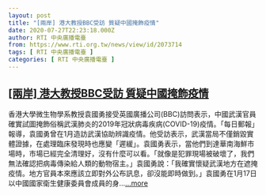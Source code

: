 ```yaml
---
layout: post
title: "[兩岸] 港大教授BBC受訪 質疑中國掩飾疫情"
date: 2020-07-27T22:23:18.000Z
author: RTI 中央廣播電臺
from: https://www.rti.org.tw/news/view/id/2073714
tags: [ RTI 中央廣播電臺 ]
categories: [ RTI 中央廣播電臺 ]
---
```

<!--1595888598000-->
[[兩岸] 港大教授BBC受訪 質疑中國掩飾疫情](https://www.rti.org.tw/news/view/id/2073714)
------

<div>
香港大學微生物學系教授袁國勇接受英國廣播公司(BBC)訪問表示，中國武漢官員確實試圖掩飾俗稱武漢肺炎的2019年冠狀病毒疾病(COVID-19)疫情。「每日郵報」報導，袁國勇曾在1月造訪武漢協助辨識疫情。他受訪表示，武漢當局不僅銷毀實體證據，在處理臨床發現時也應變「遲緩」。袁國勇表示，當他們到達華南海鮮市場時，市場已經完全清理好，沒有什麼可以看。「就像是犯罪現場被破壞了，我們無法確認把病毒傳染給人類的動物宿主。」袁國勇說：「我確實懷疑武漢地方在遮掩疫情。地方官員本來應該立即對外公布訊息，卻沒能即時做到。」袁國勇在1月17日以中國國家衛生健康委員會成員的身...<a target="_blank" href="https://www.rti.org.tw/news/view/id/2073714">...more</a>
</div>
